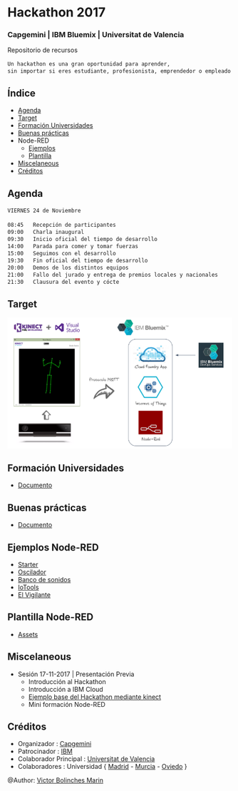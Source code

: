# Hackathon 2017
### Capgemini | IBM Bluemix | Universitat de Valencia 
Repositorio de recursos

```
Un hackathon es una gran oportunidad para aprender, 
sin importar si eres estudiante, profesionista, emprendedor o empleado
```


## Índice
* [Agenda](https://github.com/CoEValencia/Hackathon_2017/blob/master/README.md#agenda)
* [Target](https://github.com/CoEValencia/Hackathon_2017/blob/master/README.md#target)
* [Formación Universidades](https://github.com/CoEValencia/Hackathon_2017/blob/master/README.md#formación-universidades)
* [Buenas prácticas](https://github.com/CoEValencia/Hackathon_2017/blob/master/README.md#buenas-prácticas)
* Node-RED
  * [Ejemplos](https://github.com/CoEValencia/Hackathon_2017/blob/master/README.md#ejemplos-node-red)
  * [Plantilla](https://github.com/CoEValencia/Hackathon_2017/blob/master/README.md#plantilla-node-red)
* [Miscelaneous](https://github.com/CoEValencia/Hackathon_2017/blob/master/README.md#miscelaneous)
* [Créditos](https://github.com/CoEValencia/Hackathon_2017/blob/master/README.md#créditos)

## Agenda
```
VIERNES 24 de Noviembre

08:45	Recepción de participantes
09:00	Charla inaugural
09:30	Inicio oficial del tiempo de desarrollo
14:00	Parada para comer y tomar fuerzas
15:00	Seguimos con el desarrollo
19:30	Fin oficial del tiempo de desarrollo
20:00	Demos de los distintos equipos
21:00	Fallo del jurado y entrega de premios locales y nacionales
21:30	Clausura del evento y cócte
```

## Target

![](https://github.com/CoEValencia/Hackathon_2017/blob/master/assets/_target.png)

## Formación Universidades
* [Documento](https://docs.google.com/presentation/d/11zcWUh3JsWJvEDAjDNyUHMoFZtt8HrPHAjRSE8j-vtY/edit?usp=sharing)

## Buenas prácticas
* [Documento](https://docs.google.com/presentation/d/1MwDbsneXwVstXnr4pLOn9EctioYYvdqj8p1kAFT6WE0/edit?usp=sharing)

## Ejemplos Node-RED
* [Starter](https://github.com/vicboma1/StarterKitBluemixHands)
* [Oscilador](https://github.com/vicboma1/OscilatorBluemix)
* [Banco de sonidos](https://github.com/vicboma1/BancoDeSonidosBluemix)
* [IoTools](https://github.com/vicboma1/IoToolsBluemix)
* [El Vigilante](https://github.com/vicboma1/ElVigilanteBluemix)

## Plantilla Node-RED
* [Assets](https://github.com/vicboma1/TemplateBluemixNodeRED)

## Miscelaneous
* Sesión 17-11-2017 | Presentación Previa
  * Introducción al Hackathon
  * Introducción a IBM Cloud
  * [Ejemplo base del Hackathon mediante kinect](https://docs.google.com/presentation/d/142oFR67kgO-fImuxex85uCqkzVGXnQiaJhZscMotLh4/edit?usp=sharing())
  * Mini formación Node-RED

## Créditos
  * Organizador : [Capgemini](https://www.capgemini.com/es-es/)
  * Patrocinador : [IBM](https://www.ibm.com/es-es/)
  * Colaborador Principal : [Universitat de Valencia](https://www.uv.es/etse)
  * Colaboradores : Universidad { [Madrid](http://www.upm.es/) - [Murcia](http://www.um.es/) - [Oviedo](http://www.uniovi.es/) }
  
  
  
  
@Author: [Victor Bolinches Marin](https://github.com/vicboma1)
